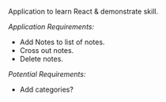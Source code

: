 Application to learn React & demonstrate skill.


*Application Requirements:*
- Add Notes to list of notes.
- Cross out notes.
- Delete notes.

*Potential Requirements:*
- Add categories?
